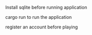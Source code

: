 Install sqlite before running application

cargo run to run the application

register an account before playing